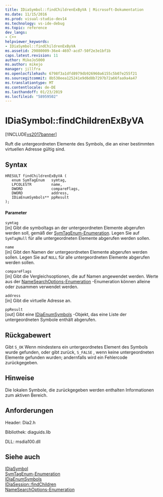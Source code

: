 ```yaml
---
title: IDiaSymbol::findChildrenExByVA | Microsoft-Dokumentation
ms.date: 11/15/2016
ms.prod: visual-studio-dev14
ms.technology: vs-ide-debug
ms.topic: reference
dev_langs:
- C++
helpviewer_keywords:
- IDiaSymbol::findChildrenExByVA
ms.assetid: 29080009-36e4-4697-acd7-50f2e3e1bf1b
caps.latest.revision: 11
author: MikeJo5000
ms.author: mikejo
manager: jillfra
ms.openlocfilehash: 6798f3a1dfd8979db926960a6155c5b07e255f21
ms.sourcegitcommit: 8b538eea125241e9d6d8b7297b72a66faa9a4a47
ms.translationtype: MT
ms.contentlocale: de-DE
ms.lasthandoff: 01/23/2019
ms.locfileid: "58959502"
---
```

# <a name="idiasymbolfindchildrenexbyva"></a>IDiaSymbol::findChildrenExByVA
[!INCLUDE[vs2017banner](../../includes/vs2017banner.md)]

Ruft die untergeordneten Elemente des Symbols, die an einer bestimmten virtuellen Adresse gültig sind.  
  
## <a name="syntax"></a>Syntax  
  
```cpp#  
HRESULT findChildrenExByVA (   
   enum SymTagEnum   symtag,  
   LPCOLESTR         name,  
   DWORD             compareFlags,  
   DWORD             address,  
   IDiaEnumSymbols** ppResult  
);  
```  
  
#### <a name="parameters"></a>Parameter  
 `symtag`  
 [in] Gibt die symboltags an der untergeordneten Elemente abgerufen werden soll, gemäß der [SymTagEnum-Enumeration](../../debugger/debug-interface-access/symtagenum.md). Legen Sie auf `SymTagNull` für alle untergeordneten Elemente abgerufen werden sollen.  
  
 `name`  
 [in] Gibt den Namen der untergeordneten Elemente abgerufen werden sollen. Legen Sie auf `NULL` für alle untergeordneten Elemente abgerufen werden sollen.  
  
 `compareFlags`  
 [in] Gibt die Vergleichsoptionen, die auf Namen angewendet werden. Werte aus der [NameSearchOptions-Enumeration](../../debugger/debug-interface-access/namesearchoptions.md) -Enumeration können alleine oder zusammen verwendet werden.  
  
 `address`  
 [in] Gibt die virtuelle Adresse an.  
  
 `ppResult`  
 [out] Gibt eine [IDiaEnumSymbols](../../debugger/debug-interface-access/idiaenumsymbols.md) -Objekt, das eine Liste der untergeordneten Symbole enthält abgerufen.  
  
## <a name="return-value"></a>Rückgabewert  
 Gibt `S_OK` Wenn mindestens ein untergeordnetes Element des Symbols wurde gefunden, oder gibt zurück, `S_FALSE` , wenn keine untergeordneten Elemente gefunden wurden; andernfalls wird ein Fehlercode zurückgegeben.  
  
## <a name="remarks"></a>Hinweise  
 Die lokalen Symbole, die zurückgegeben werden enthalten Informationen zum aktiven Bereich.  
  
## <a name="requirements"></a>Anforderungen  
 Header: Dia2.h  
  
 Bibliothek: diaguids.lib  
  
 DLL: msdia100.dll  
  
## <a name="see-also"></a>Siehe auch  
 [IDiaSymbol](../../debugger/debug-interface-access/idiasymbol.md)   
 [SymTagEnum-Enumeration](../../debugger/debug-interface-access/symtagenum.md)   
 [IDiaEnumSymbols](../../debugger/debug-interface-access/idiaenumsymbols.md)   
 [IDiaSession::findChildren](../../debugger/debug-interface-access/idiasession-findchildren.md)   
 [NameSearchOptions-Enumeration](../../debugger/debug-interface-access/namesearchoptions.md)
